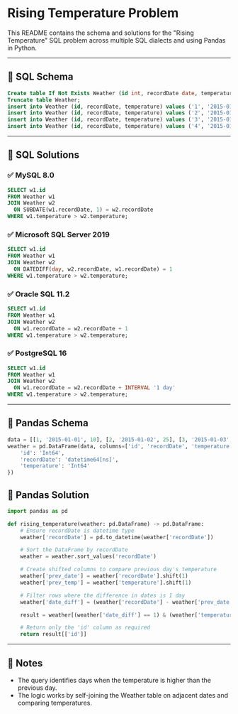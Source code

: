 # Rising Temperature Problem

This README contains the schema and solutions for the "Rising Temperature" SQL problem across multiple SQL dialects and using Pandas in Python.

---

## 📘 SQL Schema

```sql
Create table If Not Exists Weather (id int, recordDate date, temperature int);
Truncate table Weather;
insert into Weather (id, recordDate, temperature) values ('1', '2015-01-01', '10');
insert into Weather (id, recordDate, temperature) values ('2', '2015-01-02', '25');
insert into Weather (id, recordDate, temperature) values ('3', '2015-01-03', '20');
insert into Weather (id, recordDate, temperature) values ('4', '2015-01-04', '30');
```

---

## 💾 SQL Solutions

### ✅ MySQL 8.0

```sql
SELECT w1.id
FROM Weather w1
JOIN Weather w2
  ON SUBDATE(w1.recordDate, 1) = w2.recordDate
WHERE w1.temperature > w2.temperature;
```

### ✅ Microsoft SQL Server 2019

```sql
SELECT w1.id
FROM Weather w1
JOIN Weather w2
  ON DATEDIFF(day, w2.recordDate, w1.recordDate) = 1
WHERE w1.temperature > w2.temperature;
```

### ✅ Oracle SQL 11.2

```sql
SELECT w1.id
FROM Weather w1
JOIN Weather w2
  ON w1.recordDate = w2.recordDate + 1
WHERE w1.temperature > w2.temperature;
```

### ✅ PostgreSQL 16

```sql
SELECT w1.id
FROM Weather w1
JOIN Weather w2
  ON w1.recordDate = w2.recordDate + INTERVAL '1 day'
WHERE w1.temperature > w2.temperature;
```

---

## 🐼 Pandas Schema

```python
data = [[1, '2015-01-01', 10], [2, '2015-01-02', 25], [3, '2015-01-03', 20], [4, '2015-01-04', 30]]
weather = pd.DataFrame(data, columns=['id', 'recordDate', 'temperature']).astype({
    'id': 'Int64',
    'recordDate': 'datetime64[ns]',
    'temperature': 'Int64'
})
```

## 🐍 Pandas Solution

```python
import pandas as pd

def rising_temperature(weather: pd.DataFrame) -> pd.DataFrame:
    # Ensure recordDate is datetime type
    weather['recordDate'] = pd.to_datetime(weather['recordDate'])

    # Sort the DataFrame by recordDate
    weather = weather.sort_values('recordDate')

    # Create shifted columns to compare previous day's temperature
    weather['prev_date'] = weather['recordDate'].shift(1)
    weather['prev_temp'] = weather['temperature'].shift(1)

    # Filter rows where the difference in dates is 1 day
    weather['date_diff'] = (weather['recordDate'] - weather['prev_date']).dt.days

    result = weather[(weather['date_diff'] == 1) & (weather['temperature'] > weather['prev_temp'])]

    # Return only the 'id' column as required
    return result[['id']]
```

---

## 📝 Notes

- The query identifies days when the temperature is higher than the previous day.
- The logic works by self-joining the Weather table on adjacent dates and comparing temperatures.

